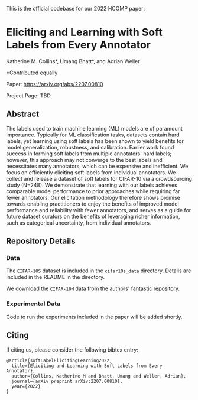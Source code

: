 This is the official codebase for our 2022 HCOMP paper:

# Eliciting and Learning with Soft Labels from Every Annotator

Katherine M. Collins*, Umang Bhatt*, and Adrian Weller

*Contributed equally

Paper: https://arxiv.org/abs/2207.00810 

Project Page: TBD

## Abstract

The labels used to train machine learning (ML) models are of paramount importance. Typically for ML classification tasks, datasets contain hard labels, yet learning using soft labels has been shown to yield benefits for model generalization, robustness, and calibration. Earlier work found success in forming soft labels from multiple annotators' hard labels; however, this approach may not converge to the best labels and necessitates many annotators, which can be expensive and inefficient. We focus on efficiently eliciting soft labels from individual annotators. We collect and release a dataset of soft labels for CIFAR-10 via a crowdsourcing study (N=248). We demonstrate that learning with our labels achieves comparable model performance to prior approaches while requiring far fewer annotators. Our elicitation methodology therefore shows promise towards enabling practitioners to enjoy the benefits of improved model performance and reliability with fewer annotators, and serves as a guide for future dataset curators on the benefits of leveraging richer information, such as categorical uncertainty, from individual annotators.

## Repository Details 

### Data

The `CIFAR-10S` dataset is included in the `cifar10s_data` directory. Details are included in the README in the directory.

We download the `CIFAR-10H` data from the authors' fantastic [repository](https://github.com/jcpeterson/cifar-10h). 

### Experimental Data

Code to run the experiments included in the paper will be added shortly.

## Citing

If citing us, please consider the following bibtex entry: 

```
@article{softLabelElicitingLearning2022,
  title={Eliciting and Learning with Soft Labels from Every Annotator},
  author={Collins, Katherine M and Bhatt, Umang and Weller, Adrian},
  journal={arXiv preprint arXiv:2207.00810},
  year={2022}
}
```


